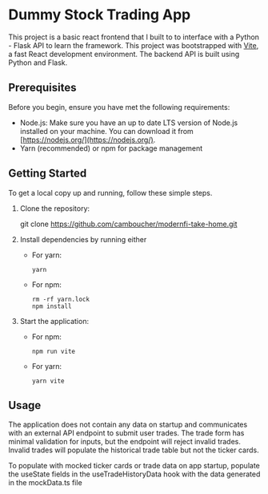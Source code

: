 # Dummy Stock Trading App

This project is a basic react frontend that I built to to interface with a Python - Flask API to learn the framework.
This project was bootstrapped with [Vite](https://vitejs.dev/), a fast React development environment.
The backend API is built using Python and Flask.

## Prerequisites

Before you begin, ensure you have met the following requirements:

- Node.js: Make sure you have an up to date LTS version of Node.js installed on your machine. You can download it from [https://nodejs.org/](https://nodejs.org/).
- Yarn (recommended) or npm for package management

## Getting Started

To get a local copy up and running, follow these simple steps.

1. Clone the repository:

   git clone https://github.com/camboucher/modernfi-take-home.git
   
2. Install dependencies by running either
  
   - For yarn:
     ```
     yarn
     ```

   - For npm:
     ```
     rm -rf yarn.lock
     npm install
     ```

3. Start the application:

   - For npm:
     ```
     npm run vite
     ```

   - For yarn:
     ```
     yarn vite

## Usage

The application does not contain any data on startup and communicates with an external API endpoint to submit user trades. The trade form has minimal validation for inputs, but the endpoint will reject invalid trades. Invalid trades will populate the historical trade table but not the ticker cards. 

To populate with mocked ticker cards or trade data on app startup, populate the useState fields in the useTradeHistoryData hook with the data generated in the mockData.ts file


